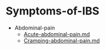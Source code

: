 
# Symptoms-of-IBS

- Abdominal-pain
  - [Acute-abdominal-pain.md](./Acute-abdominal-pain.md)
  - [Cramping-abdominal-pain.md](./Cramping-abdominal-pain.md)
